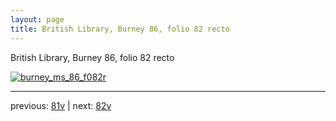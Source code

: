 ```yaml
---
layout: page
title: British Library, Burney 86, folio 82 recto
---
```


British Library, Burney 86, folio 82 recto

[![burney_ms_86_f082r](http://www.homermultitext.org/iipsrv?IIIF=/project/homer/pyramidal/deepzoom/bl/burney86imgs/v1/burney_ms_86_f082r.tif/full/800,/0/default.jpg)](http://www.homermultitext.org/ict2/?urn=urn:cite2:bl:burney86imgs.v1:burney_ms_86_f082r) 

---

previous:  [81v](../81v/) | next: [82v](../82v/)